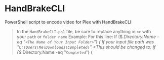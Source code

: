 # HandBrakeCLI
PowerShell script to encode video for Plex with HandBrakeCLI

>In the `HandBrakeCLI.ps1` file, be sure to replace anything in `<>` with your `path` or `folder name`
 >Example:
  >For this line: If ($_.Directory.Name -eq "`<The Name of Your Input Folder>`") {
   >If your input file path was "`C:\Users\Me\Downloads\Completed\`"
    >This should be changed to: If ($_.Directory.Name -eq "`Completed`") {
